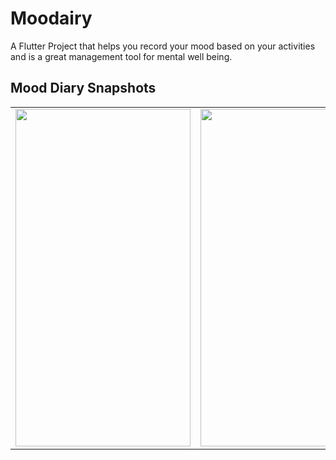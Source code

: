 # Moodairy

A Flutter Project that helps you record your mood based on your activities and is a great management tool for mental well being.

## Mood Diary Snapshots
<table>
   <tr>
   <td><img src="https://drive.google.com/uc?export=view&id=1KSWvz8X1pPOBNmTbexgclF9bNSoEz_mm" width=280 height=540></td>
   <td><img src="https://drive.google.com/uc?export=view&id=1LlX0SGqv0L7IHEh6vVyfae23Kgw2uSRr" width=280 height=540></td>
   <td><img src="https://drive.google.com/uc?export=view&id=1lq9zd_epwOIFlhbuekA5mXG04aevkQz4" width=280 height=540></td>
   </tr>
</table>
